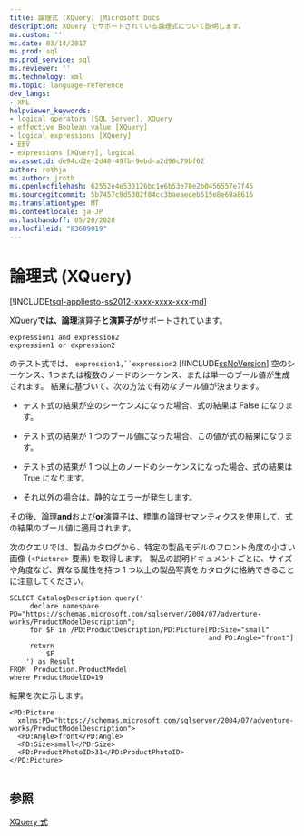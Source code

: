 ```yaml
---
title: 論理式 (XQuery) |Microsoft Docs
description: XQuery でサポートされている論理式について説明します。
ms.custom: ''
ms.date: 03/14/2017
ms.prod: sql
ms.prod_service: sql
ms.reviewer: ''
ms.technology: xml
ms.topic: language-reference
dev_langs:
- XML
helpviewer_keywords:
- logical operators [SQL Server], XQuery
- effective Boolean value [XQuery]
- logical expressions [XQuery]
- EBV
- expressions [XQuery], logical
ms.assetid: de94cd2e-2d48-49fb-9ebd-a2d90c79bf62
author: rothja
ms.author: jroth
ms.openlocfilehash: 62552e4e533126bc1e6b53e78e2b0456557e7f45
ms.sourcegitcommit: 5b7457c9d5302f84cc3baeaedeb515e8e69a8616
ms.translationtype: MT
ms.contentlocale: ja-JP
ms.lasthandoff: 05/20/2020
ms.locfileid: "83689019"
---
```

# <a name="logical-expressions-xquery"></a>論理式 (XQuery)
[!INCLUDE[tsql-appliesto-ss2012-xxxx-xxxx-xxx-md](../includes/tsql-appliesto-ss2012-xxxx-xxxx-xxx-md.md)]

  XQuery**では、論理**演算子**と演算子が**サポートされています。  
  
```  
expression1 and expression2  
expression1 or expression2  
```  
  
 のテスト式では、 `expression1,``expression2` [!INCLUDE[ssNoVersion](../includes/ssnoversion-md.md)] 空のシーケンス、1つまたは複数のノードのシーケンス、または単一のブール値が生成されます。 結果に基づいて、次の方法で有効なブール値が決まります。  
  
-   テスト式の結果が空のシーケンスになった場合、式の結果は False になります。  
  
-   テスト式の結果が 1 つのブール値になった場合、この値が式の結果になります。  
  
-   テスト式の結果が 1 つ以上のノードのシーケンスになった場合、式の結果は True になります。  
  
-   それ以外の場合は、静的なエラーが発生します。  
  
 その後、論理**and**および**or**演算子は、標準の論理セマンティクスを使用して、式の結果のブール値に適用されます。  
  
 次のクエリでは、製品カタログから、特定の製品モデルのフロント角度の小さい画像 (<`Picture`> 要素) を取得します。 製品の説明ドキュメントごとに、サイズや角度など、異なる属性を持つ 1 つ以上の製品写真をカタログに格納できることに注意してください。  
  
```  
SELECT CatalogDescription.query('  
     declare namespace PD="https://schemas.microsoft.com/sqlserver/2004/07/adventure-works/ProductModelDescription";  
     for $F in /PD:ProductDescription/PD:Picture[PD:Size="small"   
                                                 and PD:Angle="front"]  
     return   
         $F   
    ') as Result  
FROM  Production.ProductModel  
where ProductModelID=19  
```  
  
 結果を次に示します。  
  
```  
<PD:Picture   
  xmlns:PD="https://schemas.microsoft.com/sqlserver/2004/07/adventure-works/ProductModelDescription">  
  <PD:Angle>front</PD:Angle>  
  <PD:Size>small</PD:Size>  
  <PD:ProductPhotoID>31</PD:ProductPhotoID>  
</PD:Picture>  
  
```  
  
## <a name="see-also"></a>参照  
 [XQuery 式](../xquery/xquery-expressions.md)  
  
  
